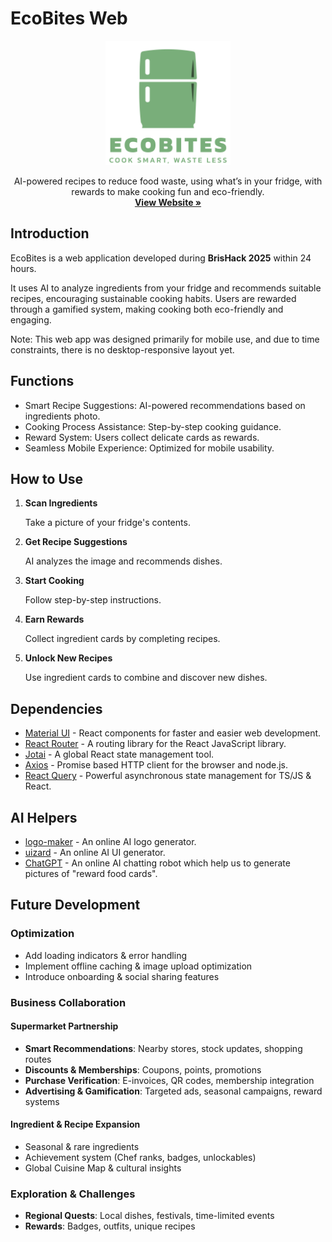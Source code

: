 # EcoBites Web

<p align="center">
  <a href="https://vivi2393142.github.io/ecoBites-web/">
    <img src="./src/assets/logo_full.svg" alt="Logo" width="200">
  </a>

  <p align="center">
   AI-powered recipes to reduce food waste, using what’s in your fridge, with rewards to make cooking fun and eco-friendly.
    <br />
    <a href="https://vivi2393142.github.io/ecoBites-web">
      <strong>View Website »</strong>
    </a>
    <br />
  </p>
</p>

## Introduction

EcoBites is a web application developed during **BrisHack 2025** within 24 hours.

It uses AI to analyze ingredients from your fridge and recommends suitable recipes, encouraging sustainable cooking habits. Users are rewarded through a gamified system, making cooking both eco-friendly and engaging.

Note: This web app was designed primarily for mobile use, and due to time constraints, there is no desktop-responsive layout yet.

## Functions

- Smart Recipe Suggestions: AI-powered recommendations based on ingredients photo.
- Cooking Process Assistance: Step-by-step cooking guidance.
- Reward System: Users collect delicate cards as rewards.
- Seamless Mobile Experience: Optimized for mobile usability.

## How to Use

1. **Scan Ingredients**

   Take a picture of your fridge's contents.

2. **Get Recipe Suggestions**

   AI analyzes the image and recommends dishes.

3. **Start Cooking**

   Follow step-by-step instructions.

4. **Earn Rewards**

   Collect ingredient cards by completing recipes.

5. **Unlock New Recipes**

   Use ingredient cards to combine and discover new dishes.

## Dependencies

- [Material UI](https://material-ui.com/getting-started/supported-components/) - React components for faster and easier web development.
- [React Router](https://reactrouter.com/) - A routing library for the React JavaScript library.
- [Jotai](https://jotai.org/) - A global React state management tool.
- [Axios](https://axios-http.com/) - Promise based HTTP client for the browser and node.js.
- [React Query](https://tanstack.com/query/latest) - Powerful asynchronous state management for TS/JS & React.

## AI Helpers

- [logo-maker](https://www.logoai.com/logo-maker) - An online AI logo generator.
- [uizard](https://app.uizard.io/) - An online AI UI generator.
- [ChatGPT](https://chatgpt.com/) - An online AI chatting robot which help us to generate pictures of "reward food cards".

## Future Development

### Optimization

- Add loading indicators & error handling
- Implement offline caching & image upload optimization
- Introduce onboarding & social sharing features

### Business Collaboration

#### Supermarket Partnership

- **Smart Recommendations**: Nearby stores, stock updates, shopping routes
- **Discounts & Memberships**: Coupons, points, promotions
- **Purchase Verification**: E-invoices, QR codes, membership integration
- **Advertising & Gamification**: Targeted ads, seasonal campaigns, reward systems

#### Ingredient & Recipe Expansion

- Seasonal & rare ingredients
- Achievement system (Chef ranks, badges, unlockables)
- Global Cuisine Map & cultural insights

### Exploration & Challenges

- **Regional Quests**: Local dishes, festivals, time-limited events
- **Rewards**: Badges, outfits, unique recipes
